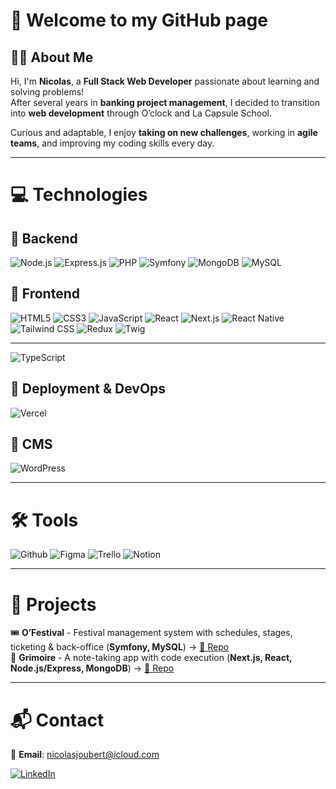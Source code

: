 # 👋 Welcome to my GitHub page 

## 👨‍💻 About Me  
Hi, I'm **Nicolas**, a **Full Stack Web Developer** passionate about learning and solving problems!  
After several years in **banking project management**, I decided to transition into **web development** through O’clock and La Capsule School.  

Curious and adaptable, I enjoy **taking on new challenges**, working in **agile teams**, and improving my coding skills every day.  

---

# 💻 Technologies  

## 🔹 Backend  
![Node.js](https://img.shields.io/badge/Node.js-339933?style=flat&logo=node.js&logoColor=white) ![Express.js](https://img.shields.io/badge/Express.js-000000?style=flat&logo=express&logoColor=white) ![PHP](https://img.shields.io/badge/PHP-777BB3?logo=php&logoColor=white) ![Symfony](https://img.shields.io/badge/Symfony-black?logo=Symfony&logoColor=white) ![MongoDB](https://img.shields.io/badge/MongoDB-47A248?style=flat&logo=mongodb&logoColor=white) ![MySQL](https://img.shields.io/badge/MySQL-00758f?logo=MySQL&logoColor=white)  

## 🔸 Frontend  
![HTML5](https://img.shields.io/badge/HTML5-e34f26?logo=HTML5&logoColor=white) ![CSS3](https://img.shields.io/badge/CSS3-2965f1?logo=css3&logoColor=white) ![JavaScript](https://img.shields.io/badge/JAVASCRIPT-f0db4f?logo=Javascript&logoColor=%23323330) ![React](https://img.shields.io/badge/React-000000?style=flat&logo=react&logoColor=61DAFB) ![Next.js](https://img.shields.io/badge/Next.js-000000?style=flat&logo=next.js&logoColor=white) ![React Native](https://img.shields.io/badge/React%20Native-61DAFB?style=flat&logo=react&logoColor=white) ![Tailwind CSS](https://img.shields.io/badge/Tailwind%20CSS-38B2AC?style=flat&logo=tailwind-css&logoColor=white) ![Redux](https://img.shields.io/badge/Redux-%23593d88.svg?style=flat&logo=redux&logoColor=white) ![Twig](https://img.shields.io/badge/Twig-64b678?logo=Twig&logoColor=%23323330) 

---
![TypeScript](https://img.shields.io/badge/TypeScript-3178C6?style=flat&logo=typescript&logoColor=white)  

## 🔺 Deployment & DevOps  
![Vercel](https://img.shields.io/badge/Vercel-000000?style=flat&logo=vercel&logoColor=white)  

## 🔻 CMS  
![WordPress](https://img.shields.io/badge/WORDPRESS-21759B?logo=WORDPRESS&logoColor=white)  

---

# 🛠 Tools  
![Github](https://img.shields.io/badge/Github-black?logo=Github&logoColor=white) ![Figma](https://img.shields.io/badge/Figma-ff7262?logo=Figma&logoColor=white) ![Trello](https://img.shields.io/badge/Trello-0079bf?logo=Trello&logoColor=white) ![Notion](https://img.shields.io/badge/Notion-black?logo=Notion&logoColor=white)  

---

# 📂 Projects   
🎟️ **O’Festival** - Festival management system with schedules, stages, ticketing & back-office (**Symfony, MySQL**) → [🔗 Repo](#)  
📝 **Grimoire** - A note-taking app with code execution (**Next.js, React, Node.js/Express, MongoDB**) → [🔗 Repo](#)  

---

# 📬 Contact  
📧 **Email**: nicolasjoubert@icloud.com  

[![LinkedIn](https://img.shields.io/badge/LinkedIn-0a66c2?logo=linkedin&logoColor=white)](https://www.linkedin.com/in/nicolas--joubert/)  
